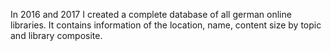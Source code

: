 In 2016 and 2017 I created a complete database of all german online libraries.
It contains information of the location, name, content size by topic and library composite.
